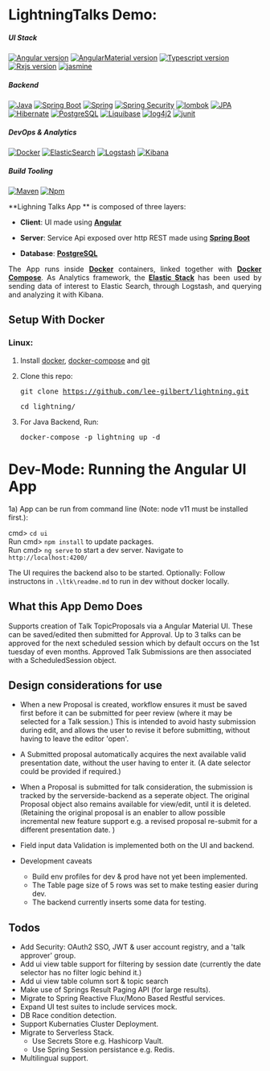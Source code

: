 

# LightningTalks Demo:

##### UI Stack
[![Angular version](https://img.shields.io/badge/Angular-7.2.1-red.svg?style=flat-square)](https://angular.io/)
[![AngularMaterial version](https://img.shields.io/badge/Material-7.2.1-red.svg?style=flat-square)](https://angular.io/)
[![Typescript version](https://img.shields.io/badge/Typescript-3.2.2-blue.svg?style=flat-square)](https://angular.io/)
[![Rxjs version](https://img.shields.io/badge/Rxjs-6.3.3-ff69b4.svg?style=flat-square)](https://angular.io/)
[![jasmine](https://img.shields.io/badge/jasmine-2.8.8-orange.svg?style=flat-square)](https://angular.io/)
         
##### Backend
[![Java](https://img.shields.io/badge/Java-v8-blue.svg?style=flat-square)](https://spring.io/)
[![Spring Boot](https://img.shields.io/badge/Spring%20Boot-2.0.8-red.svg?style=flat-square)](https://spring.io/)
[![Spring](https://img.shields.io/badge/Spring-5-red.svg?style=flat-square)](https://spring.io/)
[![Spring Security](https://img.shields.io/badge/Spring%20Security-5-red.svg?style=flat-square)](https://spring.io/)
[![lombok](https://img.shields.io/badge/Lombok-1.16-purple.svg?style=flat-square)](https://www.postgresql.org/)
[![JPA](https://img.shields.io/badge/JPA-2.1-orange.svg?style=flat-square)](https://spring.io/)
[![Hibernate](https://img.shields.io/badge/Hibernate-5.2-orange.svg?style=flat-square)](https://spring.io/)
[![PostgreSQL](https://img.shields.io/badge/PostgreSQL-10.2-blue.svg?style=flat-square)](https://www.postgresql.org/)
[![Liquibase](https://img.shields.io/badge/Liquibase-3.5.5-blue.svg?style=flat-square)](https://www.postgresql.org/)
[![log4j2](https://img.shields.io/badge/Log4j2-2.10-blue.svg?style=flat-square)](https://www.postgresql.org/)
[![junit](https://img.shields.io/badge/Junit-4-green.svg?style=flat-square)](https://www.postgresql.org/)

##### DevOps & Analytics
[![Docker](https://img.shields.io/badge/Docker-17.05-blue.svg?style=flat-square)](https://www.docker.com/)
[![ElasticSearch](https://img.shields.io/badge/ElasticSearch-6.6.0-yellow.svg?style=flat-square)](https://www.elastic.co/products/elasticsearch)
[![Logstash](https://img.shields.io/badge/Logstash-6.6.0-blue.svg?style=flat-square)](https://www.elastic.co/products/logstash)
[![Kibana](https://img.shields.io/badge/Kibana-6.6.0-blueviolet.svg?style=flat-square)](https://www.elastic.co/products/kibana)


##### Build Tooling
[![Maven](https://img.shields.io/badge/Mvn-3.x-yellow.svg?style=flat-square)](https://www.elastic.co/products/elasticsearch)
[![Npm](https://img.shields.io/badge/Npm-6.6-pink.svg?style=flat-square)](https://angular.io/)


**Lighning Talks App ** is composed of three layers:

 - **Client**: UI made using **[Angular](https://angular.io/)**

 - **Server**: Service Api exposed over http REST made using **[Spring Boot](https://spring.io/)**

 - **Database**: **[PostgreSQL](https://www.postgresql.org/)**

<p align="justify">
The App runs inside <a href="https://www.docker.com/"><b>Docker</b></a> containers, linked together with <a href="https://docs.docker.com/compose/overview/"><b>Docker Compose</b></a>. As Analytics framework, the <a href="https://www.elastic.co/products"><b>Elastic Stack</b></a> has been used by sending data of interest to Elastic Search, through Logstash, and querying and analyzing it with Kibana.
</p>

## Setup With Docker

### Linux:
1. Install [docker](https://docs.docker.com/install/), [docker-compose](https://docs.docker.com/compose/install/) and [git](https://git-scm.com/book/en/v2/Getting-Started-Installing-Git)

2. Clone this repo:<pre>git clone https://github.com/lee-gilbert/lightning.git </pre> <pre>cd lightning/</pre>

3. For Java Backend, Run:<pre>docker-compose -p lightning up -d </pre>

# Dev-Mode: Running the Angular UI App

1a)  App can be run from command line (Note: node v11 must be installed first.):

cmd\> `cd ui` 
<br> Run cmd\> `npm install` to update packages.
<br> Run cmd\> `ng serve` to start a dev server. Navigate to `http://localhost:4200/`

The UI requires the backend also to be started.
Optionally: Follow instructons in `.\ltk\readme.md` to run in dev without docker locally.

## What this App Demo Does
Supports creation of Talk TopicProposals via a Angular Material UI. These can be saved/edited then submitted for Approval.
Up to 3 talks can be approved for the next scheduled session which by default occurs on the 1st tuesday of even months.
Approved Talk Submissions are then associated with a ScheduledSession object.

## Design considerations for use

* When a new Proposal is created, workflow ensures it must be saved first before it can be submitted for peer review (where it may be selected for a Talk session.)
This is intended to avoid hasty submission during edit, and allows the user to revise it before submitting, without having to leave the editor 'open'.

* A Submitted proposal automatically acquires the next available valid presentation date, without the user having to enter it.
(A date selector could be provided if required.)

* When a Proposal is submitted for talk consideration, the submission is tracked by the serverside-backend as a seperate object.
The original Proposal object also remains available for view/edit, until it is deleted.
(Retaining the original proposal is an enabler to allow possible incremental new feature support e.g. a revised proposal re-submit for a different presentation date. )

* Field input data Validation is implemented both on the UI and backend.  

* Development caveats
  * Build env profiles for dev & prod have not yet been implemented.
  * The Table page size of 5 rows was set to make testing easier during dev.
  * The backend currently inserts some data for testing.


## Todos

- Add Security: OAuth2 SSO, JWT & user account registry, and a 'talk approver' group.
- Add ui view table support for filtering by session date (currently the date selector has no filter logic behind it.)
- Add ui view table column sort & topic search
- Make use of Springs Result Paging API (for large results).
- Migrate to Spring Reactive Flux/Mono Based Restful services.
- Expand UI test suites to include services mock.
- DB Race condition detection.
- Support Kubernaties Cluster Deployment.
- Migrate to Serverless Stack.
    - Use Secrets Store e.g. Hashicorp Vault.
    - Use Spring Session persistance e.g. Redis.
- Multilingual support.